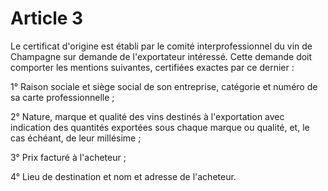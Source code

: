 # Article 3

Le certificat d'origine est établi par le comité interprofessionnel du vin de Champagne sur demande de l'exportateur intéressé. Cette demande doit comporter les mentions suivantes, certifiées exactes par ce dernier :

1° Raison sociale et siège social de son entreprise, catégorie et numéro de sa carte professionnelle ;

2° Nature, marque et qualité des vins destinés à l'exportation avec indication des quantités exportées sous chaque marque ou qualité, et, le cas échéant, de leur millésime ;

3° Prix facturé à l'acheteur ;

4° Lieu de destination et nom et adresse de l'acheteur.
